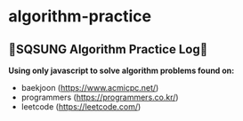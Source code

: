 # algorithm-practice

🚀SQSUNG Algorithm Practice Log🚀
---
<b>Using only javascript to solve algorithm problems found on:</b> 
- baekjoon (https://www.acmicpc.net/)
- programmers (https://programmers.co.kr/)
- leetcode (https://leetcode.com/)
